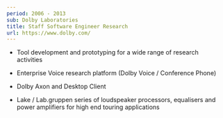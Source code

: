 ```yaml
---
period: 2006 - 2013
sub: Dolby Laboratories
title: Staff Software Engineer Research
url: https://www.dolby.com/
---
```


* Tool development and prototyping for a wide range of research activities

* Enterprise Voice research platform (Dolby Voice / Conference Phone)

* Dolby Axon and Desktop Client

* Lake / Lab.gruppen series of loudspeaker processors, equalisers and power amplifiers for high end touring applications

